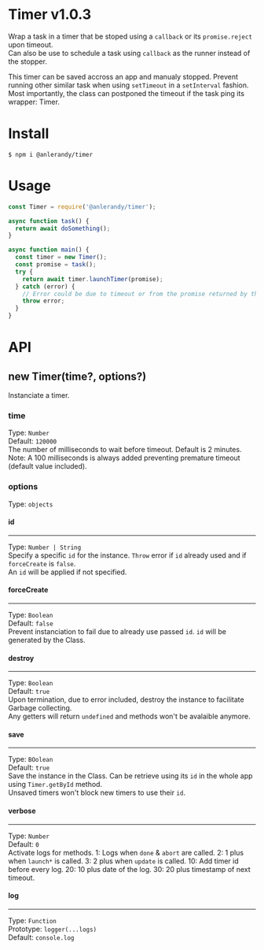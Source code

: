 # Timer v1.0.3

Wrap a task in a timer that be stoped using a `callback` or its `promise.reject` upon timeout.  
Can also be use to schedule a task using `callback` as the runner instead of the stopper.

This timer can be saved accross an app and manualy stopped. Prevent running other similar task when using `setTimeout` in a `setInterval` fashion.  
Most importantly, the class can postponed the timeout if the task ping its wrapper: Timer.

# Install

`$ npm i @anlerandy/timer`

# Usage

```javascript
const Timer = require('@anlerandy/timer');

async function task() {
  return await doSomething();
}

async function main() {
  const timer = new Timer();
  const promise = task();
  try {
    return await timer.launchTimer(promise);
  } catch (error) {
    // Error could be due to timeout or from the promise returned by the task.
    throw error;
  }
}
```

# API

## new Timer(time?, options?)

Instanciate a timer.

### time

Type: `Number`  
Default: `120000`  
The number of milliseconds to wait before timeout. Default is 2 minutes.  
Note: A 100 milliseconds is always added preventing premature timeout (default value included).

### options

Type: `objects`

#### id

---

Type: `Number | String`  
Specify a specific `id` for the instance. `Throw` error if `id` already used and if `forceCreate` is `false`.  
An `id` will be applied if not specified.

#### forceCreate

---

Type: `Boolean`  
Default: `false`  
Prevent instanciation to fail due to already use passed `id`. `id` will be generated by the Class.

#### destroy

---

Type: `Boolean`  
Default: `true`  
Upon termination, due to error included, destroy the instance to facilitate Garbage collecting.  
Any getters will return `undefined` and methods won't be avalaible anymore.

#### save

---

Type: `BOolean`  
Default: `true`  
Save the instance in the Class. Can be retrieve using its `id` in the whole app using `Timer.getById` method.  
Unsaved timers won't block new timers to use their `id`.

#### verbose

---

Type: `Number`  
Default: `0`  
Activate logs for methods.
1: Logs when `done` & `abort` are called.
2: 1 plus when `launch*` is called.
3: 2 plus when `update` is called.
10: Add timer id before every log.
20: 10 plus date of the log.
30: 20 plus timestamp of next timeout.

#### log

---

Type: `Function`  
Prototype: `logger(...logs)`  
Default: `console.log`
